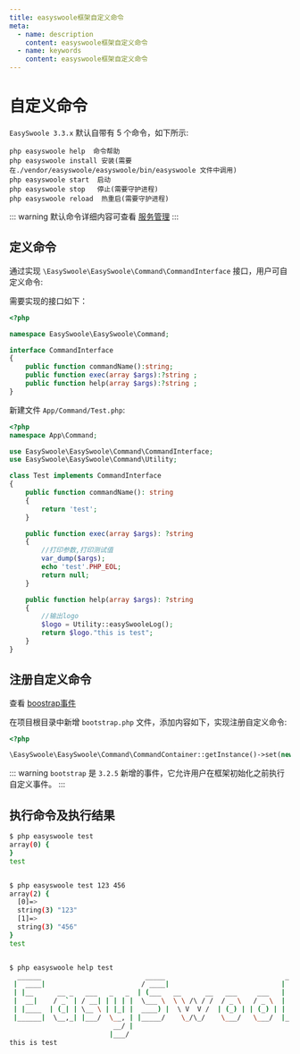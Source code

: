 ```yaml
---
title: easyswoole框架自定义命令
meta:
  - name: description
    content: easyswoole框架自定义命令
  - name: keywords
    content: easyswoole框架自定义命令
---
```


# 自定义命令
`EasySwoole 3.3.x` 默认自带有 5 个命令，如下所示:  
```
php easyswoole help  命令帮助
php easyswoole install 安装(需要在./vendor/easyswoole/easyswoole/bin/easyswoole 文件中调用)
php easyswoole start  启动
php easyswoole stop   停止(需要守护进程)
php easyswoole reload  热重启(需要守护进程)
```

::: warning 
  默认命令详细内容可查看 [服务管理](https://github.com/easy-swoole/doc-3.3.x/tree/master/Cn/QuickStart/server.md)
:::

## 定义命令

通过实现 `\EasySwoole\EasySwoole\Command\CommandInterface` 接口，用户可自定义命令:  

需要实现的接口如下：
```php
<?php

namespace EasySwoole\EasySwoole\Command;

interface CommandInterface
{
    public function commandName():string;
    public function exec(array $args):?string ;
    public function help(array $args):?string ;
}
```

新建文件 `App/Command/Test.php`:

```php
<?php
namespace App\Command;

use EasySwoole\EasySwoole\Command\CommandInterface;
use EasySwoole\EasySwoole\Command\Utility;

class Test implements CommandInterface
{
    public function commandName(): string
    {
        return 'test';
    }

    public function exec(array $args): ?string
    {
        //打印参数,打印测试值
        var_dump($args);
        echo 'test'.PHP_EOL;
        return null;
    }

    public function help(array $args): ?string
    {
        //输出logo
        $logo = Utility::easySwooleLog();
        return $logo."this is test";
    }
}
```

## 注册自定义命令

查看 [boostrap事件](https://github.com/easy-swoole/doc-3.3.x/tree/master/Cn/Core/event/bootstrap.md)

在项目根目录中新增 `bootstrap.php` 文件，添加内容如下，实现注册自定义命令:

```php
<?php

\EasySwoole\EasySwoole\Command\CommandContainer::getInstance()->set(new \App\Command\Test());
```

::: warning 
  `bootstrap` 是 `3.2.5` 新增的事件，它允许用户在框架初始化之前执行自定义事件。
:::

## 执行命令及执行结果
```bash
$ php easyswoole test
array(0) {
}
test


$ php easyswoole test 123 456
array(2) {
  [0]=>
  string(3) "123"
  [1]=>
  string(3) "456"
}
test


$ php easyswoole help test
  ______                          _____                              _
 |  ____|                        / ____|                            | |
 | |__      __ _   ___   _   _  | (___   __      __   ___     ___   | |   ___
 |  __|    / _` | / __| | | | |  \___ \  \ \ /\ / /  / _ \   / _ \  | |  / _ \
 | |____  | (_| | \__ \ | |_| |  ____) |  \ V  V /  | (_) | | (_) | | | |  __/
 |______|  \__,_| |___/  \__, | |_____/    \_/\_/    \___/   \___/  |_|  \___|
                          __/ |
                         |___/
this is test
```
